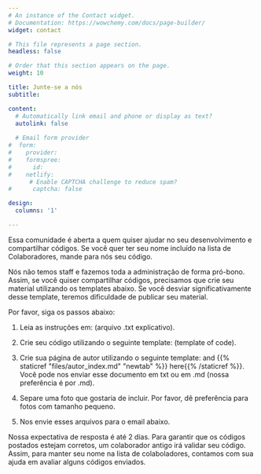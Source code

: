 ```yaml
---
# An instance of the Contact widget.
# Documentation: https://wowchemy.com/docs/page-builder/
widget: contact

# This file represents a page section.
headless: false

# Order that this section appears on the page.
weight: 10

title: Junte-se a nós
subtitle:

content:
  # Automatically link email and phone or display as text?
  autolink: false
  
  # Email form provider
#  form:
#    provider: 
#    formspree:
#      id:
#    netlify:
      # Enable CAPTCHA challenge to reduce spam?
#      captcha: false

design:
  columns: '1'

---
```


Essa comunidade é aberta a quem quiser ajudar no seu desenvolvimento e compartilhar códigos. Se você quer ter seu nome incluído na lista de Colaboradores, mande para nós seu código.

Nós não temos staff e fazemos toda a administração de forma pró-bono. Assim, se você quiser compartilhar códigos, precisamos que crie seu material utilizando os templates abaixo. Se você desviar significativamente desse template, teremos dificuldade de publicar seu material. 

Por favor, siga os passos abaixo:

1) Leia as instruções em: (arquivo .txt explicativo).

2) Crie seu código utilizando o seguinte template: (template of code). 

3) Crie sua página de autor utilizando o seguinte template: and {{% staticref "files/autor_index.md" "newtab" %}} here{{% /staticref %}}. Você pode nos enviar esse documento em txt ou em .md (nossa preferência é por .md).

4) Separe uma foto que gostaria de incluir. Por favor, dê preferência para fotos com tamanho pequeno.

5) Nos envie esses arquivos para o email abaixo.

Nossa expectativa de resposta é até 2 dias. Para garantir que os códigos postados estejam corretos, um colaborador antigo irá validar seu código. Assim, para manter seu nome na lista de colaboladores, contamos com sua ajuda em avaliar alguns códigos enviados.



